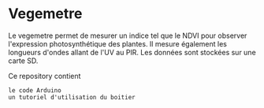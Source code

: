# Vegemetre

Le vegemetre permet de mesurer un indice tel que le NDVI pour observer l'expression photosynthétique des plantes. Il mesure également les longueurs d'ondes allant de l'UV au PIR. Les données sont stockées sur une carte SD.

Ce repository contient

    le code Arduino
    un tutoriel d'utilisation du boitier

